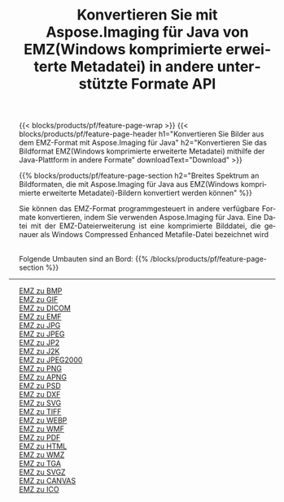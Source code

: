 ﻿---
title: Konvertieren Sie mit Aspose.Imaging für Java von EMZ(Windows komprimierte erweiterte Metadatei) in andere unterstützte Formate API 
weight: 3920
url: /de/java/conversion/from/emz 
lang: de
langdirlevel: 2
locales: zh-hans,ja,it,ru,de,es,fr,nl,id,lt,pl,pt,vi,tr,ko,zh-hant,ar,hi,th,sv,cs,uk,he
description: Aspose.Imaging kann mithilfe der Java-Plattform problemlos von EMZ(Windows komprimierte erweiterte Metadatei) in andere Formate konvertieren
---

{{< blocks/products/pf/feature-page-wrap >}}
{{< blocks/products/pf/feature-page-header h1="Konvertieren Sie Bilder aus dem EMZ-Format mit Aspose.Imaging für Java" h2="Konvertieren Sie das Bildformat EMZ(Windows komprimierte erweiterte Metadatei) mithilfe der Java-Plattform in andere Formate" downloadText="Download" >}}


{{% blocks/products/pf/feature-page-section  h2="Breites Spektrum an Bildformaten, die mit Aspose.Imaging für Java aus EMZ(Windows komprimierte erweiterte Metadatei)-Bildern konvertiert werden können" %}}
<p align=justify>Sie können das EMZ-Format programmgesteuert in andere verfügbare Formate konvertieren, indem Sie verwenden
Aspose.Imaging für Java. Eine Datei mit der EMZ-Dateierweiterung ist eine komprimierte Bilddatei, die genauer als Windows Compressed Enhanced Metafile-Datei bezeichnet wird</p>
<br/>
Folgende Umbauten sind an Bord:
{{% /blocks/products/pf/feature-page-section %}}
<div class="container-fluid productfamilypage bg-gray">
    <div class="convertypes bg-gray agp-content section">
        <div class="container">
		<hr style="margin-left:-20px;"/>
		<div class="row other-converters">
		    <div class='col-md-2 other-converter remove-lp remove-rp'><a href="/imaging/de/java/conversion/emz-to-bmp" >EMZ zu BMP</a></div><div class='col-md-2 other-converter remove-lp remove-rp'><a href="/imaging/de/java/conversion/emz-to-gif" >EMZ zu GIF</a></div><div class='col-md-2 other-converter remove-lp remove-rp'><a href="/imaging/de/java/conversion/emz-to-dicom" >EMZ zu DICOM</a></div><div class='col-md-2 other-converter remove-lp remove-rp'><a href="/imaging/de/java/conversion/emz-to-emf" >EMZ zu EMF</a></div><div class='col-md-2 other-converter remove-lp remove-rp'><a href="/imaging/de/java/conversion/emz-to-jpg" >EMZ zu JPG</a></div><div class='col-md-2 other-converter remove-lp remove-rp'><a href="/imaging/de/java/conversion/emz-to-jpeg" >EMZ zu JPEG</a></div><div class='col-md-2 other-converter remove-lp remove-rp'><a href="/imaging/de/java/conversion/emz-to-jp2" >EMZ zu JP2</a></div><div class='col-md-2 other-converter remove-lp remove-rp'><a href="/imaging/de/java/conversion/emz-to-j2k" >EMZ zu J2K</a></div><div class='col-md-2 other-converter remove-lp remove-rp'><a href="/imaging/de/java/conversion/emz-to-jpeg2000" >EMZ zu JPEG2000</a></div><div class='col-md-2 other-converter remove-lp remove-rp'><a href="/imaging/de/java/conversion/emz-to-png" >EMZ zu PNG</a></div><div class='col-md-2 other-converter remove-lp remove-rp'><a href="/imaging/de/java/conversion/emz-to-apng" >EMZ zu APNG</a></div><div class='col-md-2 other-converter remove-lp remove-rp'><a href="/imaging/de/java/conversion/emz-to-psd" >EMZ zu PSD</a></div><div class='col-md-2 other-converter remove-lp remove-rp'><a href="/imaging/de/java/conversion/emz-to-dxf" >EMZ zu DXF</a></div><div class='col-md-2 other-converter remove-lp remove-rp'><a href="/imaging/de/java/conversion/emz-to-svg" >EMZ zu SVG</a></div><div class='col-md-2 other-converter remove-lp remove-rp'><a href="/imaging/de/java/conversion/emz-to-tiff" >EMZ zu TIFF</a></div><div class='col-md-2 other-converter remove-lp remove-rp'><a href="/imaging/de/java/conversion/emz-to-webp" >EMZ zu WEBP</a></div><div class='col-md-2 other-converter remove-lp remove-rp'><a href="/imaging/de/java/conversion/emz-to-wmf" >EMZ zu WMF</a></div><div class='col-md-2 other-converter remove-lp remove-rp'><a href="/imaging/de/java/conversion/emz-to-pdf" >EMZ zu PDF</a></div><div class='col-md-2 other-converter remove-lp remove-rp'><a href="/imaging/de/java/conversion/emz-to-html" >EMZ zu HTML</a></div><div class='col-md-2 other-converter remove-lp remove-rp'><a href="/imaging/de/java/conversion/emz-to-wmz" >EMZ zu WMZ</a></div><div class='col-md-2 other-converter remove-lp remove-rp'><a href="/imaging/de/java/conversion/emz-to-tga" >EMZ zu TGA</a></div><div class='col-md-2 other-converter remove-lp remove-rp'><a href="/imaging/de/java/conversion/emz-to-svgz" >EMZ zu SVGZ</a></div><div class='col-md-2 other-converter remove-lp remove-rp'><a href="/imaging/de/java/conversion/emz-to-canvas" >EMZ zu CANVAS</a></div><div class='col-md-2 other-converter remove-lp remove-rp'><a href="/imaging/de/java/conversion/emz-to-ico" >EMZ zu ICO</a></div>
                </div>
        </div>
    </div>
</div>
<br/>

